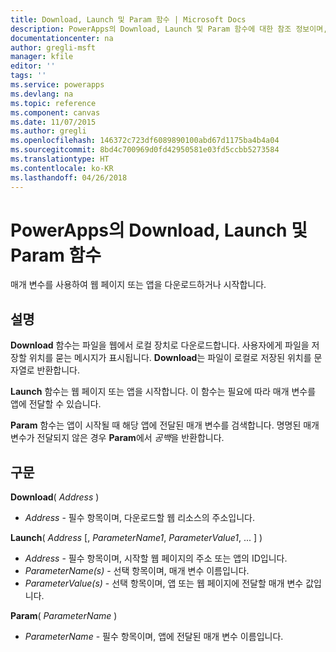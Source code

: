 ```yaml
---
title: Download, Launch 및 Param 함수 | Microsoft Docs
description: PowerApps의 Download, Launch 및 Param 함수에 대한 참조 정보이며, 구문과 예제를 포함하고 있습니다.
documentationcenter: na
author: gregli-msft
manager: kfile
editor: ''
tags: ''
ms.service: powerapps
ms.devlang: na
ms.topic: reference
ms.component: canvas
ms.date: 11/07/2015
ms.author: gregli
ms.openlocfilehash: 146372c723df6089890100abd67d1175ba4b4a04
ms.sourcegitcommit: 8bd4c700969d0fd42950581e03fd5ccbb5273584
ms.translationtype: HT
ms.contentlocale: ko-KR
ms.lasthandoff: 04/26/2018
---
```

# <a name="download-launch-and-param-functions-in-powerapps"></a>PowerApps의 Download, Launch 및 Param 함수
매개 변수를 사용하여 웹 페이지 또는 앱을 다운로드하거나 시작합니다.  

## <a name="description"></a>설명
**Download** 함수는 파일을 웹에서 로컬 장치로 다운로드합니다.  사용자에게 파일을 저장할 위치를 묻는 메시지가 표시됩니다.  **Download**는 파일이 로컬로 저장된 위치를 문자열로 반환합니다.  

**Launch** 함수는 웹 페이지 또는 앱을 시작합니다.  이 함수는 필요에 따라 매개 변수를 앱에 전달할 수 있습니다.  

**Param** 함수는 앱이 시작될 때 해당 앱에 전달된 매개 변수를 검색합니다.  명명된 매개 변수가 전달되지 않은 경우 **Param**에서 *공백*을 반환합니다.

## <a name="syntax"></a>구문
**Download**( *Address* )

* *Address* - 필수 항목이며,  다운로드할 웹 리소스의 주소입니다.

**Launch**( *Address* [, *ParameterName1*, *ParameterValue1*, ... ] )

* *Address* - 필수 항목이며,  시작할 웹 페이지의 주소 또는 앱의 ID입니다.
* *ParameterName(s)* - 선택 항목이며,  매개 변수 이름입니다.
* *ParameterValue(s)* - 선택 항목이며,  앱 또는 웹 페이지에 전달할 매개 변수 값입니다.

**Param**( *ParameterName* )

* *ParameterName* - 필수 항목이며,  앱에 전달된 매개 변수 이름입니다.

